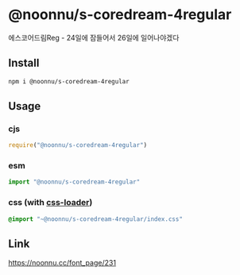 # @noonnu/s-coredream-4regular
에스코어드림Reg - 24일에 잠들어서 26일에 일어나야겠다

## Install
```sh
npm i @noonnu/s-coredream-4regular
```
## Usage
### cjs
```js
require("@noonnu/s-coredream-4regular")
```
### esm
```js
import "@noonnu/s-coredream-4regular"
```
### css (with [css-loader](https://github.com/webpack-contrib/css-loader))
```css
@import "~@noonnu/s-coredream-4regular/index.css"
```

## Link
https://noonnu.cc/font_page/231
